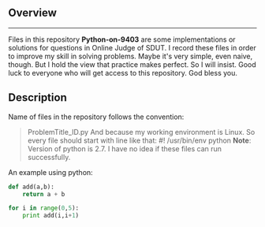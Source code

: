 ## Overview
------------
Files in this repository **Python-on-9403** are some implementations or 
solutions for questions in Online Judge of SDUT. I record these files in
order to improve my skill in solving problems. Maybe it's very simple, 
even naive, though. But I hold the view that practice makes perfect. So
I will insist. 
Good luck to everyone who will get access to this repository. 
God bless you.

## Description
Name of files in the repository follows the convention:
> ProblemTitle_ID.py
And because my working environment is Linux. So every file should start
with line like that:
> #! /usr/bin/env python
**Note**: Version of python is 2.7. I have no idea if these files can run
	successfully.

An example using python:
```python
def add(a,b):
	return a + b

for i in range(0,5):
	print add(i,i+1)
```
